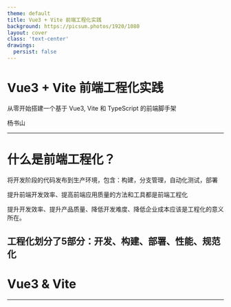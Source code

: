 ```yaml
---
theme: default
title: Vue3 + Vite 前端工程化实践
background: https://picsum.photos/1920/1080
layout: cover
class: 'text-center'
drawings:
  persist: false
---
```


# Vue3 + Vite 前端工程化实践

从零开始搭建一个基于 Vue3, Vite 和 TypeScript 的前端脚手架

杨书山

---

# 什么是前端工程化？

将开发阶段的代码发布到生产环境，包含：构建，分支管理，自动化测试，部署

提升前端开发效率、提高前端应用质量的方法和工具都是前端工程化

提升开发效率、提升产品质量、降低开发难度、降低企业成本应该是工程化的意义所在。

工程化划分了5部分：开发、构建、部署、性能、规范化
---

# Vue3 & Vite


---

#